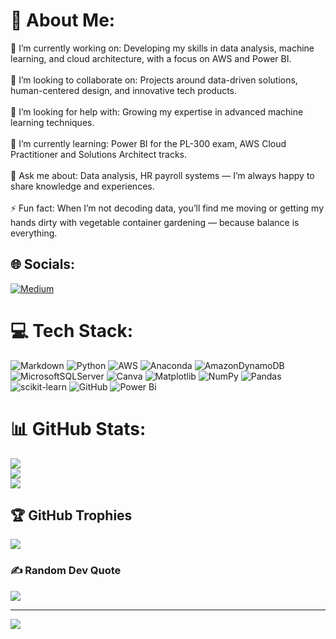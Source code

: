 # 💫 About Me:
🎥 I’m currently working on: Developing my skills in data analysis, machine learning, and cloud architecture, with a focus on AWS and Power BI. <br><br>👥 I’m looking to collaborate on: Projects around data-driven solutions, human-centered design, and innovative tech products.<br><br>🤝 I’m looking for help with: Growing my expertise in advanced machine learning techniques.<br><br>🌱 I’m currently learning: Power BI for the PL-300 exam, AWS Cloud Practitioner and Solutions Architect tracks.<br><br>💬 Ask me about: Data analysis, HR payroll systems — I’m always happy to share knowledge and experiences.<br><br>⚡ Fun fact: When I’m not decoding data, you’ll find me moving or getting my hands dirty with vegetable container gardening — because balance is everything.


## 🌐 Socials:
[![Medium](https://img.shields.io/badge/Medium-12100E?logo=medium&logoColor=white)](https://medium.com/@https://medium.com/@bmangwale) 

# 💻 Tech Stack:
![Markdown](https://img.shields.io/badge/markdown-%23000000.svg?style=plastic&logo=markdown&logoColor=white) ![Python](https://img.shields.io/badge/python-3670A0?style=plastic&logo=python&logoColor=ffdd54) ![AWS](https://img.shields.io/badge/AWS-%23FF9900.svg?style=plastic&logo=amazon-aws&logoColor=white) ![Anaconda](https://img.shields.io/badge/Anaconda-%2344A833.svg?style=plastic&logo=anaconda&logoColor=white) ![AmazonDynamoDB](https://img.shields.io/badge/Amazon%20DynamoDB-4053D6?style=plastic&logo=Amazon%20DynamoDB&logoColor=white) ![MicrosoftSQLServer](https://img.shields.io/badge/Microsoft%20SQL%20Server-CC2927?style=plastic&logo=microsoft%20sql%20server&logoColor=white) ![Canva](https://img.shields.io/badge/Canva-%2300C4CC.svg?style=plastic&logo=Canva&logoColor=white) ![Matplotlib](https://img.shields.io/badge/Matplotlib-%23ffffff.svg?style=plastic&logo=Matplotlib&logoColor=black) ![NumPy](https://img.shields.io/badge/numpy-%23013243.svg?style=plastic&logo=numpy&logoColor=white) ![Pandas](https://img.shields.io/badge/pandas-%23150458.svg?style=plastic&logo=pandas&logoColor=white) ![scikit-learn](https://img.shields.io/badge/scikit--learn-%23F7931E.svg?style=plastic&logo=scikit-learn&logoColor=white) ![GitHub](https://img.shields.io/badge/github-%23121011.svg?style=plastic&logo=github&logoColor=white) ![Power Bi](https://img.shields.io/badge/power_bi-F2C811?style=plastic&logo=powerbi&logoColor=black)
# 📊 GitHub Stats:
![](https://github-readme-stats.vercel.app/api?username=KoketsoMangwale&theme=dark&hide_border=false&include_all_commits=false&count_private=false)<br/>
![](https://nirzak-streak-stats.vercel.app/?user=KoketsoMangwale&theme=dark&hide_border=false)<br/>
![](https://github-readme-stats.vercel.app/api/top-langs/?username=KoketsoMangwale&theme=dark&hide_border=false&include_all_commits=false&count_private=false&layout=compact)

## 🏆 GitHub Trophies
![](https://github-profile-trophy.vercel.app/?username=KoketsoMangwale&theme=radical&no-frame=false&no-bg=true&margin-w=4)

### ✍️ Random Dev Quote
![](https://quotes-github-readme.vercel.app/api?type=horizontal&theme=radical)

---
[![](https://visitcount.itsvg.in/api?id=KoketsoMangwale&icon=0&color=0)](https://visitcount.itsvg.in)

<!-- Proudly created with GPRM ( https://gprm.itsvg.in ) -->
